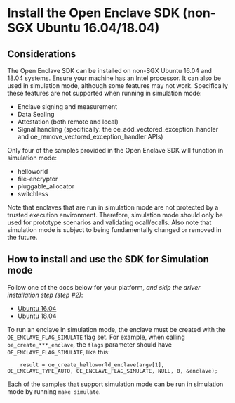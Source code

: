 # Install the Open Enclave SDK (non-SGX Ubuntu 16.04/18.04)

## Considerations
The Open Enclave SDK can be installed on non-SGX Ubuntu 16.04 and 18.04 systems. Ensure your machine has an Intel processor. It can also be used in simulation mode, although some features may not work. Specifically these features are not supported when running in simulation mode:
- Enclave signing and measurement
- Data Sealing
- Attestation (both remote and local)
- Signal handling (specifically: the oe_add_vectored_exception_handler and oe_remove_vectored_exception_handler APIs)

Only four of the samples provided in the Open Enclave SDK will function in simulation mode:
- helloworld
- file-encryptor
- pluggable_allocator
- switchless

Note that enclaves that are run in simulation mode are not protected by a trusted execution environment. Therefore, simulation mode should only be used for prototype scenarios and validating ocall/ecalls.
Also note that simulation mode is subject to being fundamentally changed or removed in the future.

## How to install and use the SDK for Simulation mode

Follow one of the docs below for your platform, _and skip the driver installation step (step #2)_:
- [Ubuntu 16.04](install_oe_sdk-Ubuntu_16.04.md)
- [Ubuntu 18.04](install_oe_sdk-Ubuntu_18.04.md)

To run an enclave in simulation mode, the enclave must be created with the `OE_ENCLAVE_FLAG_SIMULATE` flag set.
For example, when calling `oe_create_***_enclave`, the `flags` parameter should have `OE_ENCLAVE_FLAG_SIMULATE`, like this:
```
    result = oe_create_helloworld_enclave(argv[1], OE_ENCLAVE_TYPE_AUTO, OE_ENCLAVE_FLAG_SIMULATE, NULL, 0, &enclave);
```

Each of the samples that support simulation mode can be run in simulation mode by running `make simulate`.
